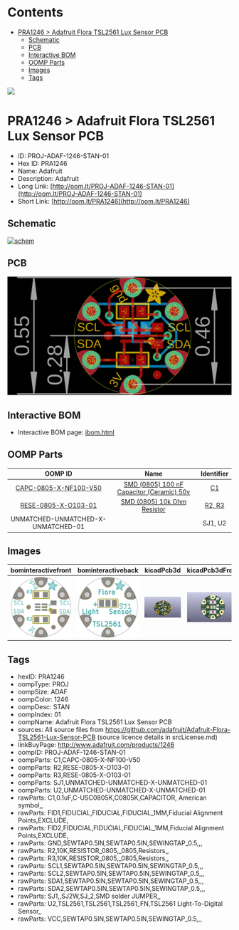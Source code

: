 



Contents
========

* [PRA1246 > Adafruit Flora TSL2561 Lux Sensor PCB](#pra1246--adafruit-flora-tsl2561-lux-sensor-pcb)
	* [Schematic](#schematic)
	* [PCB](#pcb)
	* [Interactive BOM](#interactive-bom)
	* [OOMP Parts](#oomp-parts)
	* [Images](#images)
	* [Tags](#tags)
  
![][im]
# PRA1246 > Adafruit Flora TSL2561 Lux Sensor PCB

- ID: PROJ-ADAF-1246-STAN-01
- Hex ID: PRA1246
- Name: Adafruit
- Description: Adafruit
- Long Link: [http://oom.lt/PROJ-ADAF-1246-STAN-01](http://oom.lt/PROJ-ADAF-1246-STAN-01)
- Short Link: [http://oom.lt/PRA1246](http://oom.lt/PRA1246)

## Schematic
  
[![schem](eagleSchemImage.png)](eagleSchemImage.png)
## PCB
  
[![pcb](eagleImage.png)](eagleImage.png)
## Interactive BOM

- Interactive BOM page: [ibom.html](https://htmlpreview.github.io/?https://github.com/oomlout/oomlout_OOMP_projects/blob/main/PROJ-ADAF-1246-STAN-01/kicad/bom/ibom.html)

## OOMP Parts
  

|OOMP ID|Name|Identifier|
| :---: | :---: | :---: |
|[CAPC-0805-X-NF100-V50](https://github.com/oomlout/oomlout_OOMP_parts/tree/main/CAPC-0805-X-NF100-V50/)|[SMD (0805) 100 nF Capacitor (Ceramic) 50v](https://github.com/oomlout/oomlout_OOMP_parts/tree/main/CAPC-0805-X-NF100-V50/)|[C1](https://github.com/oomlout/oomlout_OOMP_parts/tree/main/CAPC-0805-X-NF100-V50/)|
|[RESE-0805-X-O103-01](https://github.com/oomlout/oomlout_OOMP_parts/tree/main/RESE-0805-X-O103-01/)|[SMD (0805) 10k Ohm Resistor](https://github.com/oomlout/oomlout_OOMP_parts/tree/main/RESE-0805-X-O103-01/)|[R2, R3](https://github.com/oomlout/oomlout_OOMP_parts/tree/main/RESE-0805-X-O103-01/)|
|UNMATCHED-UNMATCHED-X-UNMATCHED-01||SJ1, U2|

## Images
  
  

|bominteractivefront|bominteractiveback|kicadPcb3d|kicadPcb3dFront|kicadPcb3dBack|kicadSchem|eagleImage|eagleSchemImage|pcbdraw|pcbdrawback|
| :---: | :---: | :---: | :---: | :---: | :---: | :---: | :---: | :---: | :---: |
|[![bominteractivefront](bomFront_140.png)](bomFront.png)|[![bominteractiveback](bomBack_140.png)](bomBack.png)|[![kicadPcb3d](kicadPcb3d_140.png)](kicadPcb3d.png)|[![kicadPcb3dFront](kicadPcb3dFront_140.png)](kicadPcb3dFront.png)|[![kicadPcb3dBack](kicadPcb3dBack_140.png)](kicadPcb3dBack.png)|[![kicadSchem](kicadSchem_140.png)](kicadSchem.png)|[![eagleImage](eagleImage_140.png)](eagleImage.png)|[![eagleSchemImage](eagleSchemImage_140.png)](eagleSchemImage.png)|[![pcbdraw](pcbdraw_140.png)](pcbdraw.png)|[![pcbdrawback](pcbdrawBack_140.png)](pcbdrawBack.png)|

## Tags

- hexID: PRA1246
- oompType: PROJ
- oompSize: ADAF
- oompColor: 1246
- oompDesc: STAN
- oompIndex: 01
- oompName: Adafruit Flora TSL2561 Lux Sensor PCB
- sources: All source files from https://github.com/adafruit/Adafruit-Flora-TSL2561-Lux-Sensor-PCB (source licence details in srcLicense.md)
- linkBuyPage: http://www.adafruit.com/products/1246
- oompID: PROJ-ADAF-1246-STAN-01
- oompParts: C1,CAPC-0805-X-NF100-V50
- oompParts: R2,RESE-0805-X-O103-01
- oompParts: R3,RESE-0805-X-O103-01
- oompParts: SJ1,UNMATCHED-UNMATCHED-X-UNMATCHED-01
- oompParts: U2,UNMATCHED-UNMATCHED-X-UNMATCHED-01
- rawParts: C1,0.1uF,C-USC0805K,C0805K,CAPACITOR, American symbol,,
- rawParts: FID1,FIDUCIAL,FIDUCIAL,FIDUCIAL_1MM,Fiducial Alignment Points,EXCLUDE,
- rawParts: FID2,FIDUCIAL,FIDUCIAL,FIDUCIAL_1MM,Fiducial Alignment Points,EXCLUDE,
- rawParts: GND,SEWTAP0.5IN,SEWTAP0.5IN,SEWINGTAP_0.5,,,
- rawParts: R2,10K,RESISTOR_0805,_0805,Resistors,,
- rawParts: R3,10K,RESISTOR_0805,_0805,Resistors,,
- rawParts: SCL1,SEWTAP0.5IN,SEWTAP0.5IN,SEWINGTAP_0.5,,,
- rawParts: SCL2,SEWTAP0.5IN,SEWTAP0.5IN,SEWINGTAP_0.5,,,
- rawParts: SDA1,SEWTAP0.5IN,SEWTAP0.5IN,SEWINGTAP_0.5,,,
- rawParts: SDA2,SEWTAP0.5IN,SEWTAP0.5IN,SEWINGTAP_0.5,,,
- rawParts: SJ1,,SJ2W,SJ_2,SMD solder JUMPER,,
- rawParts: U2,TSL2561,TSL2561,TSL2561_FN,TSL2561 Light-To-Digital Sensor,,
- rawParts: VCC,SEWTAP0.5IN,SEWTAP0.5IN,SEWINGTAP_0.5,,,



[im]: kicadPcb3d_450.png
